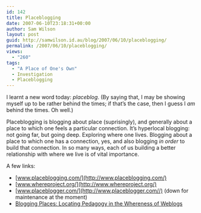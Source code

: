 ```yaml
---
id: 142
title: Placeblogging
date: 2007-06-10T23:18:31+00:00
author: Sam Wilson
layout: post
guid: http://samwilson.id.au/blog/2007/06/10/placeblogging/
permalink: /2007/06/10/placeblogging/
views:
  - "260"
tags:
  - "A Place of One's Own"
  - Investigation
  - Placeblogging
---
```

I learnt a new word today: _placeblog_. (By saying that, I may be showing myself up to be rather behind the times; if that’s the case, then I guess I _am_ behind the times. Oh well.)

Placeblogging is blogging about place (suprisingly), and generally about a place to which one feels a particular connection. It’s hyperlocal blogging: not going far, but going deep. Exploring where one lives. Blogging about a place to which one has a connection, yes, and also blogging _in order_ to build that connection. In so many ways, each of us building a better relationship with where we live is of vital importance.

A few links:

  * [www.placeblogging.com/](http://www.placeblogging.com/)
  * [www.whereproject.org/](http://www.whereproject.org/)
  * [www.placeblogger.com/](http://www.placeblogger.com//) (down for maintenance at the moment)
  * [Blogging Places: Locating Pedagogy in the Whereness of Weblogs](http://english.ttu.edu/kairos/10.1/binder2.html?coverweb/lindgren/index.htm)